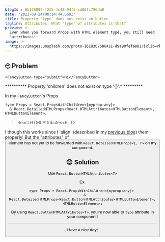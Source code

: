 ```yaml
---
blogId : 0b178897-f235-4c48-94f5-cd06fc796da0
date: '2022-09-24T08:14:44.669Z'
title: Property 'type' does not exist on button
tagline: Attributes. What 'type' of attributes is that?
preview: >-
  Even when you forward Props with HTML element type, you still need
  'attributes'!
image: >-
  https://images.unsplash.com/photo-1618367588411-d9a90fefa881?ixlib=rb-1.2.1&ixid=MnwxMjA3fDB8MHxwaG90by1wYWdlfHx8fGVufDB8fHx8&auto=format&fit=crop&w=1074&q=80
---
```


## 🙄 Problem

```
<FancyButton type="submit">Hi</FancyButton>
```
********** Property 'children' does not exist on type '{}'.* *********

In my `FancyButton`'s Props
```
type Props = React.PropsWithChildren<{myprop:any}> 
  & React.DetailedHTMLProps<React.HTMLAttributes<HTMLButtonElement>, HTMLButtonElement>;
```

> React.HTMLAttributes<E, T>

I though this works since I 'align' (described in my [previous blog](https://www.tarottery.com/blog/e71f07db-fb49-47dc-8f88-7285d296912a)) them properly! But the "attributes" of <button> element has not yet to be forwarded with `React.DetailedHTMLProps<E, T>` on my component.


## 😊 Solution
Use `React.ButtonHTMLAttributes<T>`

Ex.
```
type Props = React.PropsWithChildren<{myprop:any}> 
  & React.DetailedHTMLProps<React.ButtonHTMLAttributes<HTMLButtonElement>, HTMLButtonElement>;
```

By using `React.ButtonHTMLAttributes<T>`, you're now able to `type` attribute in your component!
 

---

Have a nice day!
